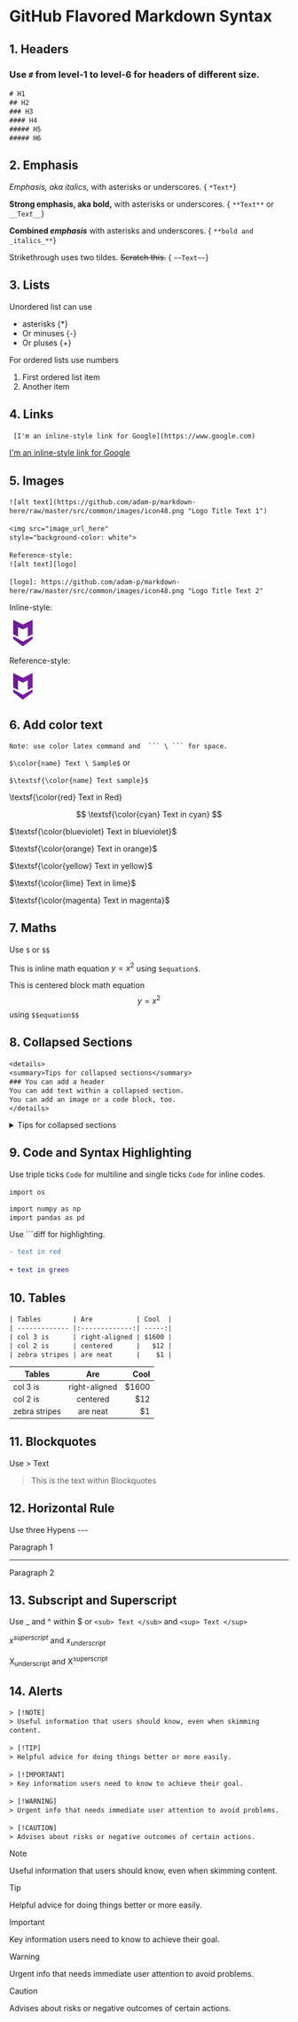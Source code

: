 # GitHub Flavored Markdown Syntax

## 1. Headers

###  Use  ``` # ``` from level-1 to level-6 for headers of different size. 
```
# H1
## H2
### H3
#### H4
##### H5
##### H6
```

## 2. Emphasis
*Emphasis, aka italics,* with asterisks or underscores. { ``` *Text* ```} 

**Strong emphasis, aka bold,** with asterisks or underscores. { ``` **Text** ``` or  ``` __Text__ ```} 

**Combined _emphasis_** with asterisks and underscores. { ``` **bold and _italics_** ```}

Strikethrough uses two tildes. ~~Scratch this.~~ { ``` ~~Text~~ ```} 

## 3. Lists
Unordered list can use 

- asterisks {*}
- Or minuses {-}
- Or pluses {+}

For ordered lists use numbers 

1. First ordered list item
2. Another item

## 4. Links
``` [I'm an inline-style link for Google](https://www.google.com)```

[I'm an inline-style link for Google](https://www.google.com) 

## 5. Images
``` Inline-style: 
![alt text](https://github.com/adam-p/markdown-here/raw/master/src/common/images/icon48.png "Logo Title Text 1")

<img src="image_url_here" 
style="background-color: white">

Reference-style: 
![alt text][logo]

[logo]: https://github.com/adam-p/markdown-here/raw/master/src/common/images/icon48.png "Logo Title Text 2"
```

Inline-style:

![alt text](https://github.com/adam-p/markdown-here/raw/master/src/common/images/icon48.png "Logo Title Text 1")

Reference-style:

![alt text][logo]

[logo]: https://github.com/adam-p/markdown-here/raw/master/src/common/images/icon48.png "Logo Title Text 2" 

## 6. Add color text
``` 
Note: use color latex command and  ``` \ ``` for space. 
```

``` $\color{name} Text \ Sample$ ``` or

``` $\textsf{\color{name} Text sample}$ ``` 


\textsf{\color{red} Text in Red}

$$ \textsf{\color{cyan} Text in cyan} $$

$\textsf{\color{blueviolet} Text in blueviolet}$

$\textsf{\color{orange} Text in orange}$

$\textsf{\color{yellow} Text in yellow}$

$\textsf{\color{lime} Text in lime}$

$\textsf{\color{magenta} Text in magenta}$

## 7. Maths
Use `$` or `$$`

This is inline math equation $y = x^2$ using ``` $equation$ ```.

This is centered block math equation 
$$ 
y= x^2 
$$  using ```$$equation$$ ``` 

## 8. Collapsed Sections

``` 
<details>
<summary>Tips for collapsed sections</summary>
### You can add a header
You can add text within a collapsed section. 
You can add an image or a code block, too.
</details>
```

<details>

<summary>Tips for collapsed sections</summary>

### You can add a header

 You can add text within a collapsed section. 

 You can add an image or a code block, too.

</details>

## 9. Code and Syntax Highlighting

 Use triple ticks ``` Code ``` for multiline and single ticks `Code` for inline codes. 

`import os`

``` 
import numpy as np
import pandas as pd
```

Use ```diff for highlighting. 

```diff
- text in red

+ text in green
```

## 10. Tables

``` Colons can be used to align columns.
| Tables        | Are           | Cool  |
| ------------- |:-------------:| -----:|
| col 3 is      | right-aligned | $1600 |
| col 2 is      | centered      |   $12 |
| zebra stripes | are neat      |    $1 |
```

| Tables        | Are           | Cool  |
| ------------- |:-------------:| -----:|
| col 3 is      | right-aligned | $1600 |
| col 2 is      | centered      |   $12 |
| zebra stripes | are neat      |    $1 |


## 11. Blockquotes

Use > Text 
 
> This is the text within Blockquotes 


## 12. Horizontal Rule

Use three Hypens --- 

Paragraph 1 

---
Paragraph 2 

## 13. Subscript and Superscript
 Use _ and ^ within $ or  ``` <sub> Text </sub> ``` and  ``` <sup> Text </sup> ``` 
 
$x^{superscript}$ and  $x_{underscript}$
 
 X<sub>underscript</sub> and X<sup>superscript</sup> 

## 14. Alerts

```
> [!NOTE]
> Useful information that users should know, even when skimming content.

> [!TIP]
> Helpful advice for doing things better or more easily.

> [!IMPORTANT]
> Key information users need to know to achieve their goal.

> [!WARNING]
> Urgent info that needs immediate user attention to avoid problems.

> [!CAUTION]
> Advises about risks or negative outcomes of certain actions.

```

> [!NOTE]
> Useful information that users should know, even when skimming content. 

> [!TIP]
> Helpful advice for doing things better or more easily. 

> [!IMPORTANT]
> Key information users need to know to achieve their goal. 

> [!WARNING]
> Urgent info that needs immediate user attention to avoid problems. 

> [!CAUTION]
> Advises about risks or negative outcomes of certain actions. 


